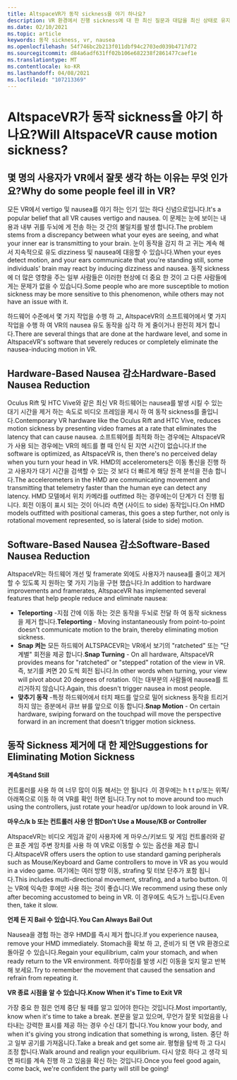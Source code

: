 ```yaml
---
title: AltspaceVR가 동작 sickness을 야기 하나요?
description: VR 환경에서 진행 sickness에 대 한 최신 질문과 대답을 최신 상태로 유지 합니다.
ms.date: 02/10/2021
ms.topic: article
keywords: 동작 sickness, vr, nausea
ms.openlocfilehash: 54f746bc2b213f011dbf94c2703ed039b4717d72
ms.sourcegitcommit: d84a6adf631ff02b106e682238f2861477caef1e
ms.translationtype: MT
ms.contentlocale: ko-KR
ms.lasthandoff: 04/08/2021
ms.locfileid: "107213369"
---
```

# <a name="will-altspacevr-cause-motion-sickness"></a><span data-ttu-id="bbc10-104">AltspaceVR가 동작 sickness을 야기 하나요?</span><span class="sxs-lookup"><span data-stu-id="bbc10-104">Will AltspaceVR cause motion sickness?</span></span>

## <a name="why-do-some-people-feel-ill-in-vr"></a><span data-ttu-id="bbc10-105">몇 명의 사용자가 VR에서 잘못 생각 하는 이유는 무엇 인가요?</span><span class="sxs-lookup"><span data-stu-id="bbc10-105">Why do some people feel ill in VR?</span></span>

<span data-ttu-id="bbc10-106">모든 VR에서 vertigo 및 nausea를 야기 하는 인기 있는 하다 신념으로입니다.</span><span class="sxs-lookup"><span data-stu-id="bbc10-106">It's a popular belief that all VR causes vertigo and nausea.</span></span> <span data-ttu-id="bbc10-107">이 문제는 눈에 보이는 내용과 내부 귀를 두뇌에 게 전송 하는 것 간의 불일치를 발생 합니다.</span><span class="sxs-lookup"><span data-stu-id="bbc10-107">The problem stems from a discrepancy between what your eyes are seeing, and what your inner ear is transmitting to your brain.</span></span> <span data-ttu-id="bbc10-108">눈이 동작을 감지 하 고 귀는 계속 해 서 지속적으로 유도 dizziness 및 nausea에 대응할 수 있습니다.</span><span class="sxs-lookup"><span data-stu-id="bbc10-108">When your eyes detect motion, and your ears communicate that you're standing still, some individuals' brain may react by inducing dizziness and nausea.</span></span> <span data-ttu-id="bbc10-109">동작 sickness에 더 많은 영향을 주는 일부 사람들은 이러한 현상에 더 중요 한 것이 고 다른 사람들에 게는 문제가 없을 수 있습니다.</span><span class="sxs-lookup"><span data-stu-id="bbc10-109">Some people who are more susceptible to motion sickness may be more sensitive to this phenomenon, while others may not have an issue with it.</span></span> 

<span data-ttu-id="bbc10-110">하드웨어 수준에서 몇 가지 작업을 수행 하 고, AltspaceVR의 소프트웨어에서 몇 가지 작업을 수행 하 여 VR의 nausea 유도 동작을 심각 하 게 줄이거나 완전히 제거 합니다.</span><span class="sxs-lookup"><span data-stu-id="bbc10-110">There are several things that are done at the hardware level, and some in AltspaceVR's software that severely reduces or completely eliminate the nausea-inducing motion in VR.</span></span>

## <a name="hardware-based-nausea-reduction"></a><span data-ttu-id="bbc10-111">Hardware-Based Nausea 감소</span><span class="sxs-lookup"><span data-stu-id="bbc10-111">Hardware-Based Nausea Reduction</span></span>

<span data-ttu-id="bbc10-112">Oculus Rift 및 HTC Vive와 같은 최신 VR 하드웨어는 nausea를 발생 시킬 수 있는 대기 시간을 제거 하는 속도로 비디오 프레임을 제시 하 여 동작 sickness를 줄입니다.</span><span class="sxs-lookup"><span data-stu-id="bbc10-112">Contemporary VR hardware like the Oculus Rift and HTC Vive, reduces motion sickness by presenting video frames at a rate that eliminates the latency that can cause nausea.</span></span> <span data-ttu-id="bbc10-113">소프트웨어를 최적화 하는 경우에는 AltspaceVR가 사용 되는 경우에는 VR의 헤드를 켤 때 인식 된 지연 시간이 없습니다.</span><span class="sxs-lookup"><span data-stu-id="bbc10-113">If the software is optimized, as AltspaceVR is, then there's no perceived delay when you turn your head in VR.</span></span> <span data-ttu-id="bbc10-114">HMD의 accelerometers은 이동 통신을 진행 하 고 사용자가 대기 시간을 검색할 수 있는 것 보다 더 빠르게 해당 원격 분석을 전송 합니다.</span><span class="sxs-lookup"><span data-stu-id="bbc10-114">The accelerometers in the HMD are communicating movement and transmitting that telemetry faster than the human eye can detect any latency.</span></span> <span data-ttu-id="bbc10-115">HMD 모델에서 위치 카메라를 outfitted 하는 경우에는이 단계가 더 진행 됩니다. 회전 이동이 표시 되는 것이 아니라 측면 (사이드 to side) 동작입니다.</span><span class="sxs-lookup"><span data-stu-id="bbc10-115">On HMD models outfitted with positional cameras, this goes a step further, not only is rotational movement represented, so is lateral (side to side) motion.</span></span>

## <a name="software-based-nausea-reduction"></a><span data-ttu-id="bbc10-116">Software-Based Nausea 감소</span><span class="sxs-lookup"><span data-stu-id="bbc10-116">Software-Based Nausea Reduction</span></span>

<span data-ttu-id="bbc10-117">AltspaceVR는 하드웨어 개선 및 framerate 외에도 사용자가 nausea를 줄이고 제거할 수 있도록 지 원하는 몇 가지 기능을 구현 했습니다.</span><span class="sxs-lookup"><span data-stu-id="bbc10-117">In addition to hardware improvements and framerates, AltspaceVR has implemented several features that help people reduce and eliminate nausea:</span></span>

* <span data-ttu-id="bbc10-118">**Teleporting** -지점 간에 이동 하는 것은 동작을 두뇌로 전달 하 여 동작 sickness을 제거 합니다.</span><span class="sxs-lookup"><span data-stu-id="bbc10-118">**Teleporting** - Moving instantaneously from point-to-point doesn't communicate motion to the brain, thereby eliminating motion sickness.</span></span>
* <span data-ttu-id="bbc10-119">**Snap 켜는** 모든 하드웨어 ALTSPACEVR는 VR에서 보기의 "ratcheted" 또는 "단계별" 회전을 제공 합니다.</span><span class="sxs-lookup"><span data-stu-id="bbc10-119">**Snap Turning** - On all hardware, AltspaceVR provides means for "ratcheted" or "stepped" rotation of the view in VR.</span></span> <span data-ttu-id="bbc10-120">즉, 보기를 켜면 20 도씩 회전 됩니다.</span><span class="sxs-lookup"><span data-stu-id="bbc10-120">In other words when turning, your view will pivot about 20 degrees of rotation.</span></span> <span data-ttu-id="bbc10-121">이는 대부분의 사람들에 nausea를 트리거하지 않습니다.</span><span class="sxs-lookup"><span data-stu-id="bbc10-121">Again, this doesn't trigger nausea in most people.</span></span>
* <span data-ttu-id="bbc10-122">**맞추기 동작** -특정 하드웨어에서 터치 패드를 앞으로 밀어 sickness 동작을 트리거하지 않는 증분에서 큐브 뷰를 앞으로 이동 합니다.</span><span class="sxs-lookup"><span data-stu-id="bbc10-122">**Snap Motion** - On certain hardware, swiping forward on the touchpad will move the perspective forward in an increment that doesn't trigger motion sickness.</span></span> 
 
## <a name="suggestions-for-eliminating-motion-sickness"></a><span data-ttu-id="bbc10-123">동작 Sickness 제거에 대 한 제안</span><span class="sxs-lookup"><span data-stu-id="bbc10-123">Suggestions for Eliminating Motion Sickness</span></span>

<span data-ttu-id="bbc10-124">**계속**</span><span class="sxs-lookup"><span data-stu-id="bbc10-124">**Stand Still**</span></span>

<span data-ttu-id="bbc10-125">컨트롤러를 사용 하 여 너무 많이 이동 해서는 안 됩니다 .이 경우에는 h t t p/또는 위쪽/아래쪽으로 이동 하 여 VR를 확인 하면 됩니다.</span><span class="sxs-lookup"><span data-stu-id="bbc10-125">Try not to move around too much using the controllers, just rotate your head/or up/down to look around in VR.</span></span>

<span data-ttu-id="bbc10-126">**마우스/k b 또는 컨트롤러 사용 안 함**</span><span class="sxs-lookup"><span data-stu-id="bbc10-126">**Don't Use a Mouse/KB or Controller**</span></span>

<span data-ttu-id="bbc10-127">AltspaceVR는 비디오 게임과 같이 사용자에 게 마우스/키보드 및 게임 컨트롤러와 같은 표준 게임 주변 장치를 사용 하 여 VR로 이동할 수 있는 옵션을 제공 합니다.</span><span class="sxs-lookup"><span data-stu-id="bbc10-127">AltspaceVR offers users the option to use standard gaming peripherals such as Mouse/Keyboard and Game controllers to move in VR as you would in a video game.</span></span> <span data-ttu-id="bbc10-128">여기에는 여러 방향 이동, strafing 및 터보 단추가 포함 됩니다.</span><span class="sxs-lookup"><span data-stu-id="bbc10-128">This includes multi-directional movement, strafing, and a turbo button.</span></span> <span data-ttu-id="bbc10-129">이는 VR에 익숙한 후에만 사용 하는 것이 좋습니다.</span><span class="sxs-lookup"><span data-stu-id="bbc10-129">We recommend using these only after becoming accustomed to being in VR.</span></span> <span data-ttu-id="bbc10-130">이 경우에도 속도가 느립니다.</span><span class="sxs-lookup"><span data-stu-id="bbc10-130">Even then, take it slow.</span></span>

<span data-ttu-id="bbc10-131">**언제 든 지 Bail 수 있습니다.**</span><span class="sxs-lookup"><span data-stu-id="bbc10-131">**You Can Always Bail Out**</span></span>

<span data-ttu-id="bbc10-132">Nausea을 경험 하는 경우 HMD를 즉시 제거 합니다.</span><span class="sxs-lookup"><span data-stu-id="bbc10-132">If you experience nausea, remove your HMD immediately.</span></span> <span data-ttu-id="bbc10-133">Stomach을 확보 하 고, 준비가 되 면 VR 환경으로 돌아갈 수 있습니다.</span><span class="sxs-lookup"><span data-stu-id="bbc10-133">Regain your equilibrium, calm your stomach, and when ready return to the VR environment.</span></span> <span data-ttu-id="bbc10-134">하루아침를 발생 시킨 이동을 잊지 말고 반복 해 보세요.</span><span class="sxs-lookup"><span data-stu-id="bbc10-134">Try to remember the movement that caused the sensation and refrain from repeating it.</span></span>

<span data-ttu-id="bbc10-135">**VR 종료 시점을 알 수 있습니다.**</span><span class="sxs-lookup"><span data-stu-id="bbc10-135">**Know When it's Time to Exit VR**</span></span>

<span data-ttu-id="bbc10-136">가장 중요 한 점은 언제 중단 될 때를 알고 있어야 한다는 것입니다.</span><span class="sxs-lookup"><span data-stu-id="bbc10-136">Most importantly, know when it's time to take a break.</span></span> <span data-ttu-id="bbc10-137">본문을 알고 있으며, 무언가 잘못 되었음을 나타내는 강력한 표시를 제공 하는 경우 수신 대기 합니다.</span><span class="sxs-lookup"><span data-stu-id="bbc10-137">You know your body, and when it's giving you strong indication that something is wrong, listen.</span></span> <span data-ttu-id="bbc10-138">중단 하 고 일부 공기를 가져옵니다.</span><span class="sxs-lookup"><span data-stu-id="bbc10-138">Take a break and get some air.</span></span> <span data-ttu-id="bbc10-139">평형을 탐색 하 고 다시 조정 합니다.</span><span class="sxs-lookup"><span data-stu-id="bbc10-139">Walk around and realign your equilibrium.</span></span> <span data-ttu-id="bbc10-140">다시 양호 하다 고 생각 되 면 파티를 계속 진행 하 고 있음을 확신 하는 것입니다.</span><span class="sxs-lookup"><span data-stu-id="bbc10-140">Once you feel good again, come back, we're confident the party will still be going!</span></span>
